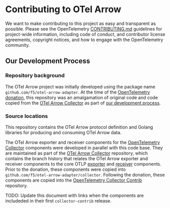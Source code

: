 # Contributing to OTel Arrow

We want to make contributing to this project as easy and transparent
as possible.  Please see the OpenTelemetry
[CONTRIBUTING.md](https://github.com/open-telemetry/community/blob/main/CONTRIBUTING.md)
guidelines for project-wide information, including code of conduct,
and contributor license agreements, copyright notices, and how to
engage with the OpenTelemetry community.

## Our Development Process

### Repository background

The OTel Arrow project was initially developed using the package name
`github.com/f5/otel-arrow-adapter`.  At the time of the [OpenTelemetry
donation](https://github.com/open-telemetry/community/issues/1332),
this repository was an amalgamation of original code and code copied
from the [OTel Arrow
Collector](https://github.com/open-telemetry/otel-arrow-collector) as
part of [our development
process](https://github.com/open-telemetry/otel-arrow-collector/issues/48).

### Source locations

This repository contains the OTel Arrow protocol definition and Golang
libraries for producing and consuming OTel Arrow data.

The OTel Arrow exporter and receiver components for the [OpenTelemetry
Collector](https://github.com/open-telemetry/opentelemetry-collector)
components were developed in parallel with this code base.  They are
maintained as part of the [OTel Arrow
Collector](https://github.com/open-telemetry/otel-arrow-collector)
repository, which contains the branch history that relates the OTel
Arrow exporter and receiver components to the core OTLP
[exporter](https://github.com/open-telemetry/opentelemetry-collector/tree/main/exporter/otlpexporter)
and
[receiver](https://github.com/open-telemetry/opentelemetry-collector/tree/main/receiver/otlpreceiver)
components.  Prior to the donation, these components were copied into
`github.com/f5/otel-arrow-adapter/collector`.  Following the donation,
these components are copied into the [OpenTelemetry Collector
Contrib](https://github.com/open-telemetry/opentelemetry-collector-contrib)
repository.

TODO: Update this document with links when the components are
includeded in their first `collector-contrib` release.
